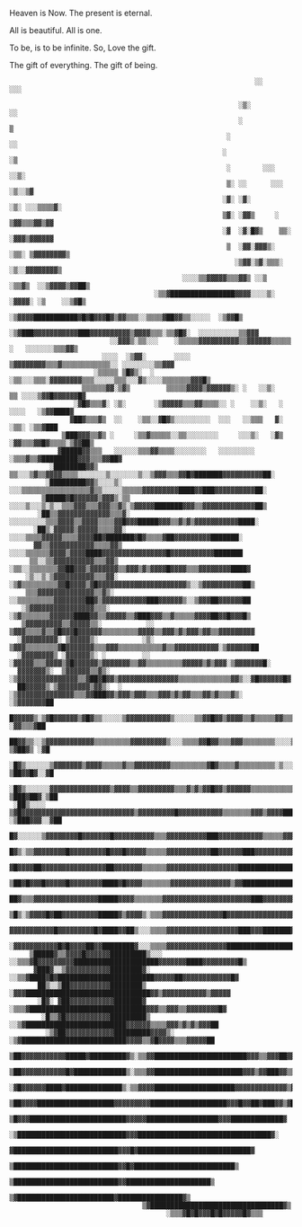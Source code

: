 Heaven is Now. The present is eternal. 

All is beautiful. All is one.

To be, is to be infinite. So, Love the gift.

The gift of everything. The gift of being.  
                                                  

                                                                 ░░         ░░░                               
                                                                                                              
                                                             ░▒░                ░░                            
                                                             ░                   ▒                            
                                                          ░                      ░░                           
                                                         ░                       ░▒                           
                                                          ░        ░░░          ░░▒░                          
                                                          ▒░ ░░      ░░░      ░▒░░▒▓                          
                                                         ░▓░ ░▓░        ░▒░ ░░░▒▒▒▒▓░                         
                                                         ▒▓░ ░▓▓▒     ░   ▒▓▓▒▒▒▓▓▒▓▓                         
                                                         ░▓  ░▓░█▓▒    ▒▒░ ░▓▓▓▒▓▓▓▓▓▓                        
                                                          ▒  ░▓▓░▓▓▓▒░  ░▒▒░ ▒▓▓▓▓▓▓▓▓▒                       
                                                            ░▒▓▓░▒▓░▒▒▒░   ░▒░░▓▓▓▓▓▓▓▓▒                      
                                               ░░░░▒▒▓▓▓▓▓▒▒▒▓▓▒ ░░▒  ░▒▒▓▒  ░░▒▓▓▓▓▒▓▓██▒                    
                                        ░▒▒▓████████████████▓▓▓▓░░░░▒░  ░▓▓▓▓░ ░▒    ░░▒▓█▒                   
                                   ░▒▓▓▓▓███████████▓█▓█▓▓▓█▓▒▓▓▒▒▒░░▒▒▒▒▓██▓▓▒▒░░░░░  ░▒▓▓█▒                 
                               ░▒▓███▓▓▓▓▓▓▓▓▓▓▓███▓▓▓▓▓▓▓▓▓▓▒▓▓▓▓▒▒▒░▒▒▓█▓░  ░░░░░░░░░░▒▒▓▓▓                 
                             ░░▓▓▓▒░▒▒░░░    ░▒▒▒▒▒▓▓▓▓▓▓▓▓▓▓▒▒▓▓▓▓▓▓▒▒▒▒▒   ░   ░░░░░░░▒▒▒▓▓▒                
                           ░░░░  ░▒▓▓░       ░░░░   ▒▓▓▓▓▓▓▓▓▒▒▒▓▒▒▒▒▒▒▒▒▒▒▒▒░░ ░░░░░░░░▒▒▓▓▓                 
                         ░▒▒▒▒▒ ▒█▓▒░  ░   ░▒▒░░░▒▒▒░▓▓▓▓▓▓▓▓▒▒▒░░░░░▒▒▒░░░▓▒░░░░▒▒▒▒▒▒▒▓▓▓█▒                 
                      ▒▒▒▒▒▒▓▓░▒▓▒         ▒▒▒▒▒▓▓▓▓▒▓▓▓▓▓▓▒░ ░   ░░▒░    ▒▒ ░░░░▒▓▓█▓▓▓▓▓▓█▓                 
                    ░▓█▓▒▒▒▓░ ░▒░       ░▒▓▓▓▓▓▒▒▒▓▓▒▒▒▒░░ ░    ░░▒░   ░    ░░░░   ░▒▓▓████▓                  
                   ▓██▓▒▒▒▓▒  ░░    ░▒▒░░▓█▓▒░░░░░░░░░  ░░░   ░░▒▒▒   ▓░        ░▒▒░ ░▒▒▓███                  
                 ▒███▓▓▓▒▒▓▒ ░     ░▒▒▓▒▒▒▒▒░░▒▒░░░░░░░░     ░░░▒░   ░▓▒ ░▓▓▒▒▒▓▓█▓▒▒▒▒░▒▓▓██▒                
                ▓█████▓▓▒▒▒   ░░░░░░▒▒▒▓▓▒▒▒▒░░░░░░░░   ░░░░░░░░░  ░▒▒▒▓▒▒▓█████████▓▓▓▒▒▒▓▓██▓               
              ░████████▓▓▒     ▒▒░░░▒▓▒▒▓▓▓▓▒▒▒▒░░░░░░░▒░░░░░░░▒░░▒▓▓▓▒▒▒▓▓█▓███████▓▓▓▓▓▓▓▓▓▓██░             
             ░█████████▓▓▒░░░░▒░  ░░░▒▒▒▒▒▒▒▒▒▒▒▒▒▒▒▒▒▓▒▒░░░░░▒▒▒▒▒▓▓▓▓▓▓▓▓▓████▓▓███▓▓▓▓▓▓▓▓▓▓██░            
            ▒█████▓█▓▓▓▓▓▓▒▓▓▓▒░▒▒ ░░░░▒░░░▒░▒░░▒▒▒▓▓▓▒▒▒▓▓▓▒▒▓▒░▒▓▓▓▓▓███████▓▓▓▒▒▓▓▓▓▓▓▓▓▓▓▓▓▓██▒           
           ░██▒▒▓▓▓▓▓▓▓▓▓▓▓▓▓▒▒▒▓░    ░░░░░░░░░▒▒▒▓▓▓▓▒▒▓▓▓▓▒▒▒▒▓▓█▓▓▓█████▓▓▓▒▒▓▒▓▒▓▓▓▓▓▓▓▓▓▓▓████░          
          ░██▒░▓▓▓▓▓▒▓▓▓▓▓▒▒▒▒▓▓░          ░░░░▒▒▒▒▓▓▓▓▓▒▒▒▒▓▓▓▓██▓███████▓█▓▒▒▒▒▓██▓▓▓▓▓▓▓▓▓███████░         
          ▓▓▒▒▓▓▓▓▓▓▓▓▓▓▓▒▒▒▒▓▓▒           ░░░░▒▒▒▒▒▒▓▓▓▓▒▓▓▓▓████▓▓▓▓▓▓▓▓▓▓▓▓▓▓▓▓█▓▓▓▓▓▓▓▓▓▓▓███████         
         ▒▒░░▒▒▓▓▓▓▓▓▓▓▓▓▒▒▒▓▓▒           ░▒▒░░▒▒▒▒▒▒▒▓▓██▓▓▓▒▓▓▓▓▓▓▓▒▒▓▓▓▒▓▒▓▓▓▓█▓▓▓▓▒▒▒▓▓▓▓▓▓▓▓████▓        
        ░▒░░▒░▒▓▓▓▓▓▓▓▓▓▓▒▒▒▓▓░           ░▒▓▒▒▒▒▒▒▒▒▒▓▓█▓▓▓▓▒▓█▓▓▓▓▓▓▓▓▓▓▓▓▓▓▓▓▓▓▓▓▓▓▒░░▒▓▓▓▓▓▓▓▓▓▓██▒       
        ▒▒▒▓▓▓▓▓▓▓▓▓▓▓▓▓▓▒▒▓▒░             ░░▒▒▒▒▒▒▒▒▒▓▓▓▓▓▓▓▓██▓▒▓▓▓▓▓▓▓▓▓▓▓███▓▓▓▓▓▓▒░░▒▓▓▓██▓▓▓▓▓▓██       
       ░▒▓▓▓▓▓▓▓▓▓▓▓▓▓▓▓▓▒▒▒░               ░▒▓▒▒▒▒▒▒▒▓▓▓▓▓▓████▓▓▒▒▓▓▓▓▓▒▒▓███▓▓▓▒▒▓▒▒▒▒▒▓▓▓▓██▓▓█▓▓▓█▒      
       ▒▓▓▓▓▓▓▓▓▓▒▒▓▓▓▓▓▒▒░           ░░   ▒▓▓▓▒▒▒▒▓▒▒▓█▓▓▓█▓▓▓▓▓▓▒▒▒▒▒▒▒▒▒▓▓▓▓▒▒▓▓▓▒▓▒▓▓▓▒▓▓▒▒▓▓▓▓▓▓▓▓▓      
      ░▓▓▓▓▓▓▓▓▓░ ▒▓▓▓▓▓▒░           ░▒░  ▒▓▓▓▒▒▒▒▒▒▒▒▓█▓▓▓▓▓▓▓▒▒▒▓▓▓▒▒▒▒▒▒▒▒▒▒▒▓▒▒▓▓▓▓▓▓▓▓▓▓▓░▒▓▓▓▓▓▓██      
      ░▓▓▓▓▓▓▓▓▒ ░▓▓▓▓▓▓▒░ ░         ░░ ░▓▓▓▓▓▒▒▒▓▓▓▓▒▓█▓▓▓▓▓▓▒▓▓▓▓▓▓▓▒▒▓▓▒▒▒▒▒▒▒▒▒▓▓▓▓▓▒▓▒▓▓▓░▒▓▓▓▓▓▓▓█░     
      ▓▓▓▓▓▓▓▒░  ▒▓▓▓▓▓▓▒▒▓▒░      ░▒▓▓▓▓▓▓▓▓▓▓▓▓▓▓▓▒▒▓██▓█▓▓▒▓▓▓▓▓▓▓▓▓▓▓▓▓▓▓▒▒▒▒▒▒▒▒▒▒▒▒▒▓▓▒░░▓█▓▓▓▓▓▓█▓     
      ██▓▓▓▓▓▒░▒▓▓▓▓▓▓▓▓▒▓▓▒░  ░  ░▒▓▓▓▓▓▓▓▓▓▓▓▓▓▓▒▒▒▓▓███▓▓▒▓▓▓▒▓▓▓▒▒▒▓▓▓▒▓▒▓▓▒▒▒▓▓▒▓▒▒▒▓▒░  ░▒▓▓▓▓▓▓▓██     
      █▓▓▓▓▓▒░▒▓█▓▓▓▓▓▓▒▓█▓▒▒░░░░░▒▓▓▓▓▓▓▓▓▓▓▓▒░░░░░▒▒▓▓█▓▓▒▓▓▓▓▒▒▓▒▒▒▒▒▓▓▒▒▒▒▒▒▒▒▒▒▓▓▒▓▓▒░░░░  ░▓▓▒▒▒▓██     
      ██▓▓▒▒░░▒▓▓▓▓▓▓▓▓▓▓▓▓▒▒▒▒▒▒▒▒▒▓▓▓▓▓▓▓▓▓▒░░░▒▒▒▒▓▓█▓▓▒▒▒▓▓▓▒▒▒▒▒▒▒▒░░░░▒▒▒▒▒▒▒▒▓▓▓▓▓▓▒░░░ ▒▓██▓▒ ░▓█     
     ░█▓▒░░░░░░▒▓▓▓▓▓▓▓▒▓▓▓▓▒▒▒▒▒▓▒▒▓▓▓▓▓▓▓▓▓▒▒▒▒▒▒▒▒▒▓█▓▒▒▒▒▓▒▒▒▒▒▒▒▒▒░▒░░░▒▒▒▓▓▓▓▓▓▓▓▓▓▓▒░░ ▒██▓▓█▓░░▓█     
     ░█▓▒░░░░░░▓▓▓▓▓▓▓▓▓▓▓▓▓▓▓▒▓▓▓▓▒▒▓▓▓▓▓▓▓▓▓▒▒▒▓▒▓▒▓▓█▓▓▒▓▓▓▓▓▓▒▒▒▒▒▒▒▒▒▒▒▒▓▓▓▓▓▓▓█████▓░  ▒███▓██▓░▒██     
     ░██▒░░░░ ▒▓█▓▓▓▓▓▓▓▓▓▓▓▓▓▓▓▓▓▓▓▓▓▓▓▓▓▓▓▓▒▓▓▓▓▓▓▓▓▓█▓▓▓▓▓▓▓▓▓▓▓▒▒▒▒▒▒▒▓▓▓▒▓▓▓▓██████▓▒░ ░▒███▓▓▓░░▓██     
      █▓░░░░░░▒▓▓▓▓▓▓▓▓█▓▓▓▓▓▓▓█▓▓▓▓▓▓▓▓▓▓▒▒▒▓▓▓▓▓▓▓▓▓▓███▓▓▓▓▓▓▓▓▓▓▓▒▒▒▒▒▓▓▓▓▓▓▓█████▓▒░░░▒▓████▓▒░░░▓██     
      █▓▒░▒▒▓▓▓▓▓▓▓▓█▓▓▓▓▓▓▓▓▓█▓▓▓█▓▓▓▓▓▒▒▒▒▒▓▓▓▓▓▓▓▓▓▓▓██▓▓▓▓▓▓███▓▓▓▓▓▓▓▓▓▓████████▓▒▒▒▒▒▒▓█▓▓▓▒▒▒▓▓██▓     
      ▓█▓▓▓▓██▓▓▓▓▓▓▓▓▓▓▓▓▓▓▓▓██▓▓▓▓▓▓▓▒▒▒▒▒▒▓▓▓▓▓▓▓▓▓▓▓▓▓▓▓▓▓▓██████████████████████▓▓▓▓▒░▒▓▓█▓▓▒▓█████░     
      ▒██▓█▓▓▓█▓▓▓▓▓█▓▓▓▓▓▓▓▓████▓█▓▓▓▓▒▒▒▒▒▒▒▓▓▓▓▓▓▓▓▓▓▓▓▓▓▓▒▓▓██████████████████▓▓▓▓▓▓▓▒▒▓▓▓▓▓▓▓▓▓████░     
       ██▓▒▒▒▓▓▓▓▓▓▓▓▓▓▓▓▓▓▓▓█████▓▓▓▓▒▒▒▒▒▒▒▓▓▓▓▓▓▓▓▓▓▓▓▓▓▓▓▓▓▓▓▓▓███▓▓▓▓▓▓▓▓▓▓▓█▓▓▓▓▓▓▒▒▓██▓▓▓▓▓▓▓▓▓█▓      
       ▒█▒░▒▓▓▓▓█▓██▓▓▓▓▓▓▓▓▓█████▓▒▓▓▓▓▒░▒▒▒▓▓▓▓▓▓▓▓▓▓▓▓▓▓▓█▓▓▓▓▓▓▓▓▓▓▓▓▓▓▓▓▓▓▓▓▓████▓▓▓▓▓▓▓▓▓▓▓▓▓▓▓▓█░      
        ▓▓▓▓▓▓▓▓▓▓▓█▓▓▓▓▓▓▓▓▓█▓████▓▓██▒░░░▒▒▒▒▓▓▓▓▓▓▓▓▓▓▓▓▓▓▓▓▓▓███▓▓▓███████▓▓▓▓▓██▓▓▓▓▓▓▓▓▓▓▓▓▓▓▓▓█▓       
        ░▓▓▓▓▓▓▓▓▓▓▓█▓█▓▓▓▓██▓▓████████▓░░░▒▒▒▒▓▓▓▓▓▓▓▓▓▓▓▓▓▓▓█████████████████▓▓▓▓▓▓▓▓▓▓▓▓▓▓▓▓▓▓▓▓▓██░       
         ▒█████▓▒▒▓▓▓▓█▓▓▓▓▓▓█████████▒░░░ ░░▒▒▒▓█▓▓▓▓▓▓▓▓▓█████████████████████▓▓▓▓▓▓▓████▓▓▓▓▓▓▓▓▓█▒        
          ▓███▓░░▒▓▓▓▓▓▓▓▓▓▓▓████████▓░     ░░▒▒▓████▓█▓████████████████████████▓▓▓▓▓██▓▓▓▓▓▓▓▓▓▓▓▓█▓         
           ██▒░░▒██▓▓▓▓▓▓▓▓▓▓████████▒       ░▓▓▓███████████████████████████████▓▓▒▓▓▓▓▓▓▓▓▓▓▓▒▓▓▓▓▓          
           ░█▓░ ▓██▓▓▓▓▓▓▓▓▓▓▓███████▓       ░▒▒▒▓█████████████████████████████▓▓▓▒▒▓▓▓▒▒▓▓▓▓▓▓▓▓█▓           
            ░█▒▒▓█▓▓▓▓▓▓▓▓▓▓▓█████████▒       ░░▒▓█████████████████████████▓▓▓▓▓▓▒▒▒▒▓▓▓▒▓▒▓▒▓▓▓██            
             ░▒▓██▓▓▓▓▓▓▓▓▓▓▓▓█████████▓▓▓▓▒░ ░▒▓██████████████████████████▓▓▓▓▒▒▓█▓▓▓▓▒▒▒▓▓▓▓▓██             
               ▒██▓▓▓▓▓▓▓▓▓▓▓█████▓█████████▓▒░▒▒▓▓███████████████████████▓▓▓▒▒▓▓▓██▓▓▓▓▒▒▒▓▓▓█▓              
                ▒██▓▓▓▓▓▓▓▓▓▓▓█▓█████████████▒░▒▒▒▓▓██████████████████████▓▓▓▒▓▓███▓▓▒▒▒▓▓▓▒██▒               
                 ░▓█▓▓▓▓▓▓████▓██████████████▒░▒▒▓▓▓▓████████████████████▓▓▓▓▓▓▓▓▓▓▓▓▓▒▓▒▒▓██░                
                   ▒██▓▓▓▓███████████████████▓▓▓▓▓▓▓▓▓███████████████████▓▓▓█▓▓██▓███▓▓▒▓██▒                  
                     ▒█▓▓▓████████████████████████▓▓▓▓▓██████████████████▓▓▓█████████████▓                    
                      ░▒███████████████████████████▓▓▓█████████████████████████████████▓░                     
                         ▓██████████████████████████▓▓▓█▓████████████████████████████▓                        
                           ▒██████████████████████████▓▓█▓█████████████████████████▒                          
                              ▒██████████████████████████▓▓█████████████████████▒                             
                                 ▒▓████████████████████████▓████████████████▓▒                                
                                     ▒▓█████████████████████████████████▓▒                                    
                                           ░▒▒▒▓█▓█▓▓▓█▓█▓▓▓▓▓█▓▒▒▒ 
                                           
                                           

